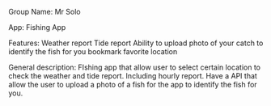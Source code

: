 Group Name: Mr Solo

App: Fishing App

Features:
Weather report
Tide report
Ability to upload photo of your catch to identify the fish for you
bookmark favorite location

General description:
FIshing app that allow user to select certain location to check the weather and tide report. Including hourly report.  Have a API that allow the user to upload a photo of a fish for the app to identify the fish for you. 
